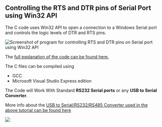## Controlling the RTS and DTR pins of Serial Port using Win32 API

The C code uses Win32 API to open a connection to a Windows Serial port and controls the logic levels of DTR and RTS pins.

<img src = "http://s25.postimg.org/ze1qlul5r/RTS_DTR_Control_using_Win32.jpg" alt = "Screenshot of program for controlling RTS and DTR pins on Serial port using Win32 API"/>
 
The <a href = "http://xanthium.in/Controlling-DTR-and-RTS-pins-of-SerialPort-using-Win32-API">full explanation of the code can be found here.</a> 

The C files can be compiled using 
- GCC 
- Microsoft Visual Studio Express edition


The Code will Work With Standard **RS232 Serial ports** or any **USB to Serial Converter**.

More info about the  <a href = "http://xanthium.in/USB-to-Serial-RS232-RS485-Converter">USB to Serial/RS232/RS485 Converter used in the above tutorial can be found here</a>

<img src = "http://s25.postimg.org/ucb73bztr/usb_to_rs485_converter_250px.jpg"  href="http://xanthium.in/USB-to-Serial-RS232-RS485-Converter"/>
   
